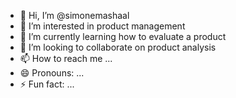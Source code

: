 - 👋 Hi, I’m @simonemashaal
- 👀 I’m interested in product management
- 🌱 I’m currently learning how to evaluate a product
- 💞️ I’m looking to collaborate on product analysis 
- 📫 How to reach me ...
- 😄 Pronouns: ...
- ⚡ Fun fact: ...

<!---
simonemashaal/simonemashaal is a ✨ special ✨ repository because its `README.md` (this file) appears on your GitHub profile.
You can click the Preview link to take a look at your changes.
--->
